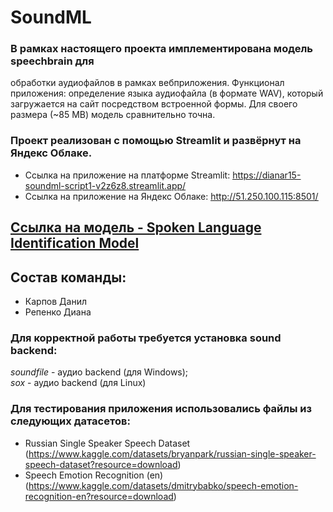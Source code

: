 # SoundML

### В рамках настоящего проекта имплементирована модель speechbrain для
обработки аудиофайлов в рамках вебприложения. Функционал приложения: определение языка аудиофайла (в формате WAV), который загружается на сайт посредством встроенной формы. Для своего размера (~85 MB) модель сравнительно точна.

### Проект реализован с помощью Streamlit и развёрнут на Яндекс Облаке. 
 - Ссылка на приложение на платформе Streamlit: <u>https://dianar15-soundml-script1-v2z6z8.streamlit.app/</u>
 - Ссылка на приложение на Яндекс Облаке: <u>http://51.250.100.115:8501/</u>

## <a href="https://huggingface.co/speechbrain/lang-id-voxlingua107-ecapa/tree/main" target="_blank">Ссылка на модель - Spoken Language Identification Model </a> 

## Состав команды:
- Карпов Данил
- Репенко Диана


### Для корректной работы требуется установка sound backend:
<i>soundfile</i> - аудио backend (для Windows); <br>
<i>sox</i> - аудио backend (для Linux)


### Для тестирования приложения использовались файлы из следующих датасетов:
 - Russian Single Speaker Speech Dataset (https://www.kaggle.com/datasets/bryanpark/russian-single-speaker-speech-dataset?resource=download)
 - Speech Emotion Recognition (en) (https://www.kaggle.com/datasets/dmitrybabko/speech-emotion-recognition-en?resource=download)



